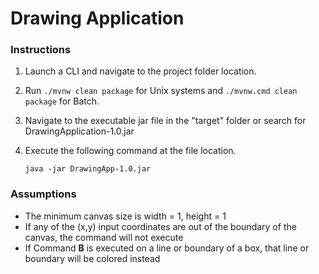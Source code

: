 # Drawing Application

### Instructions
1. Launch a CLI and navigate to the project folder location.
2. Run `./mvnw clean package` for Unix systems and `./mvnw.cmd clean package` for Batch.
3. Navigate to the executable jar file in the "target" folder or search for DrawingApplication-1.0.jar
4. Execute the following
command at the file location.
    
    `java -jar DrawingApp-1.0.jar`

### Assumptions
* The minimum canvas size is width = 1, height = 1
* If any of the (x,y) input coordinates are out of the boundary of the canvas, the command will not execute
* If Command **B** is executed on a line or boundary of a box, that line or boundary will be colored instead
